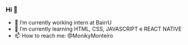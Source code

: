 ### Hi  👋



- 🔭 I’m currently working intern at BairrU
- 🌱 I’m currently learning HTML, CSS, JAVASCRIPT e REACT NATIVE
- 📫 How to reach me: @MonikyMonteiro

